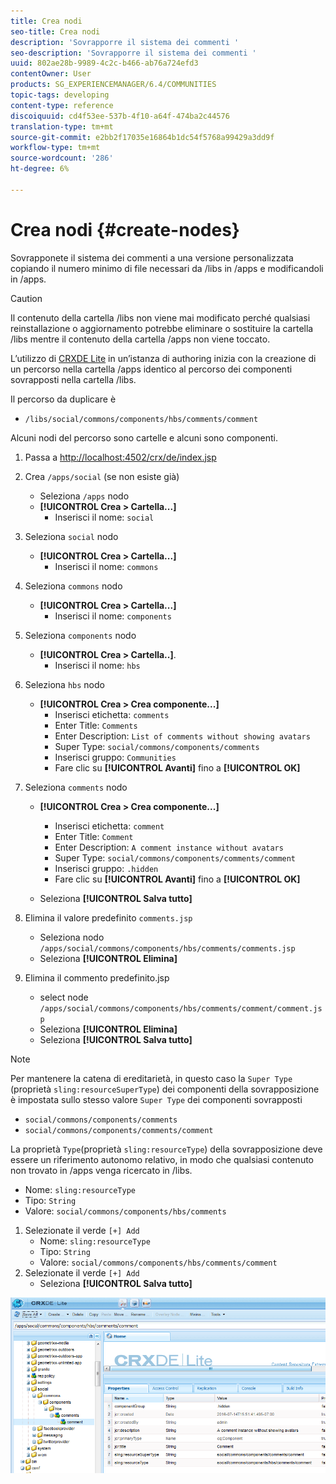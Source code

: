 ```yaml
---
title: Crea nodi
seo-title: Crea nodi
description: 'Sovrapporre il sistema dei commenti '
seo-description: 'Sovrapporre il sistema dei commenti '
uuid: 802ae28b-9989-4c2c-b466-ab76a724efd3
contentOwner: User
products: SG_EXPERIENCEMANAGER/6.4/COMMUNITIES
topic-tags: developing
content-type: reference
discoiquuid: cd4f53ee-537b-4f10-a64f-474ba2c44576
translation-type: tm+mt
source-git-commit: e2bb2f17035e16864b1dc54f5768a99429a3dd9f
workflow-type: tm+mt
source-wordcount: '286'
ht-degree: 6%

---
```



# Crea nodi {#create-nodes}

Sovrapponete il sistema dei commenti a una versione personalizzata copiando il numero minimo di file necessari da /libs in /apps e modificandoli in /apps.

>[!CAUTION]
>
>Il contenuto della cartella /libs non viene mai modificato perché qualsiasi reinstallazione o aggiornamento potrebbe eliminare o sostituire la cartella /libs mentre il contenuto della cartella /apps non viene toccato.

L’utilizzo di [CRXDE Lite](../../help/sites-developing/developing-with-crxde-lite.md) in un’istanza di authoring inizia con la creazione di un percorso nella cartella /apps identico al percorso dei componenti sovrapposti nella cartella /libs.

Il percorso da duplicare è

* `/libs/social/commons/components/hbs/comments/comment`

Alcuni nodi del percorso sono cartelle e alcuni sono componenti.

1. Passa a [http://localhost:4502/crx/de/index.jsp](http://localhost:4502/crx/de/index.jsp)
1. Crea `/apps/social` (se non esiste già)
   * Seleziona `/apps` nodo
   * **[!UICONTROL Crea > Cartella...]**
      * Inserisci il nome: `social`
1. Seleziona `social` nodo
   * **[!UICONTROL Crea > Cartella...]**
      * Inserisci il nome: `commons`
1. Seleziona `commons` nodo
   * **[!UICONTROL Crea > Cartella...]**
      * Inserisci il nome: `components`
1. Seleziona `components` nodo
   * **[!UICONTROL Crea > Cartella..]**.
      * Inserisci il nome: `hbs`
1. Seleziona `hbs` nodo
   * **[!UICONTROL Crea > Crea componente...]**
      * Inserisci etichetta: `comments`
      * Enter Title: `Comments`
      * Enter Description: `List of comments without showing avatars`
      * Super Type: `social/commons/components/comments`
      * Inserisci gruppo: `Communities`
      * Fare clic su **[!UICONTROL Avanti]** fino a **[!UICONTROL OK]**
1. Seleziona `comments` nodo

   * **[!UICONTROL Crea > Crea componente...]**

      * Inserisci etichetta: `comment`
      * Enter Title: `Comment`
      * Enter Description: `A comment instance without avatars`
      * Super Type: `social/commons/components/comments/comment`
      * Inserisci gruppo: `.hidden`
      * Fare clic su **[!UICONTROL Avanti]** fino a **[!UICONTROL OK]**
   * Seleziona **[!UICONTROL Salva tutto]**
1. Elimina il valore predefinito `comments.jsp`
   * Seleziona nodo `/apps/social/commons/components/hbs/comments/comments.jsp`
   * Seleziona **[!UICONTROL Elimina]**
1. Elimina il commento predefinito.jsp
   * select node `/apps/social/commons/components/hbs/comments/comment/comment.jsp`
   * Seleziona **[!UICONTROL Elimina]**
   * Seleziona **[!UICONTROL Salva tutto]**

>[!NOTE]
>
>Per mantenere la catena di ereditarietà, in questo caso la `Super Type` (proprietà `sling:resourceSuperType`) dei componenti della sovrapposizione è impostata sullo stesso valore `Super Type` dei componenti sovrapposti
>
>* `social/commons/components/comments`
>* `social/commons/components/comments/comment`

>



La proprietà `Type`(proprietà `sling:resourceType`) della sovrapposizione deve essere un riferimento autonomo relativo, in modo che qualsiasi contenuto non trovato in /apps venga ricercato in /libs.
* Nome: `sling:resourceType`
* Tipo: `String`
* Valore: `social/commons/components/hbs/comments`

1. Selezionate il verde `[+] Add`
   * Nome: `sling:resourceType`
   * Tipo: `String`
   * Valore: `social/commons/components/hbs/comments/comment`
1. Selezionate il verde `[+] Add`
   * Seleziona **[!UICONTROL Salva tutto]**

![chlimage_1-4](assets/chlimage_1-4.png)

